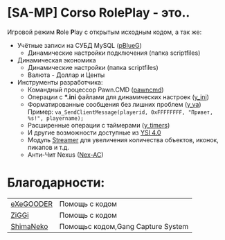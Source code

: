 # [SA-MP] Corso RolePlay - это..
Игровой режим **R**ole **P**lay с открытым исходным кодом, а так же:

* Учётные записи на СУБД MySQL ([pBlueG](https://github.com/pBlueG/SA-MP-MySQL))
	* Динамические настройки подключения (папка scriptfiles)
* Динамическая экономика
  * Динамические настройки (папка scriptfiles)
  * Валюта - Доллар и Центы
* Инструменты разработчика:
	* Командный процессор Pawn.CMD ([pawncmd](https://github.com/urShadow/Pawn.CMD))
	* Операции с __*.ini__ файлами для динамических настроек ([y_ini](https://github.com/Misiur/YSI-Includes))
	* Форматированные сообщения без лишних проблем ([y_va](https://github.com/Misiur/YSI-Includes))<br/>Пример: `va_SendClientMessage(playerid, 0xFFFFFFFF, "Привет, %s!", playername);`
	* Расширенные операции с таймерами ([y_timers](https://github.com/Misiur/YSI-Includes))
	* И другие возможности доступные из [YSI 4.0](https://github.com/Misiur/YSI-Includes)
	* Модуль [Streamer](https://github.com/samp-incognito/samp-streamer-plugin) для увеличения количества объектов, иконок, пикапов и т.д.
	* Анти-Чит Nexus ([Nex-AC](https://github.com/NexiusTailer/Nex-AC))

# Благодарности:
|  |  |
| ------ | ------ |
| [eXeGOODER](https://github.com/eXeGOODER) | Помощь с кодом |
| [ZiGGi](https://github.com/ziggi) | Помощь с кодом |
| [ShimaNeko](https://github.com/ShimaNeko) | Помощьс кодом,Gang Capture System |
